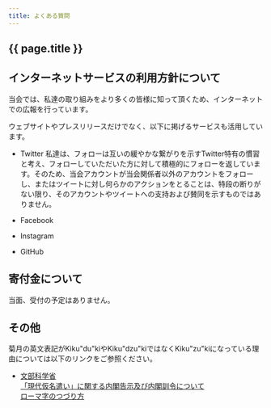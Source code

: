 ```yaml
---
title: よくある質問
---
```


<h2>{{ page.title }}</h2>

## インターネットサービスの利用方針について
当会では、私達の取り組みをより多くの皆様に知って頂くため、インターネットでの広報を行っています。

ウェブサイトやプレスリリースだけでなく、以下に掲げるサービスも活用しています。

* Twitter
    私達は、フォローは互いの緩やかな繋がりを示すTwitter特有の慣習と考え、フォローしていただいた方に対して積極的にフォローを返しています。そのため、当会アカウントが当会関係者以外のアカウントをフォローし、またはツイートに対し何らかのアクションをとることは、特段の断りがない限り、そのアカウントやツイートへの支持および賛同を示すものではありません。

* Facebook

* Instagram

* GitHub

## 寄付金について
当面、受付の予定はありません。

## その他
菊月の英文表記がKiku"du"kiやKiku"dzu"kiではなくKiku"zu"kiになっている理由については以下のリンクをご参照ください。

* [文部科学省](http://www.mext.go.jp/)  
    [「現代仮名遣い」に関する内閣告示及び内閣訓令について](http://www.mext.go.jp/b_menu/hakusho/nc/t19860701002/t19860701002.html)  
    [ローマ字のつづり方](http://www.mext.go.jp/b_menu/hakusho/nc/k19541209001/k19541209001.html)

